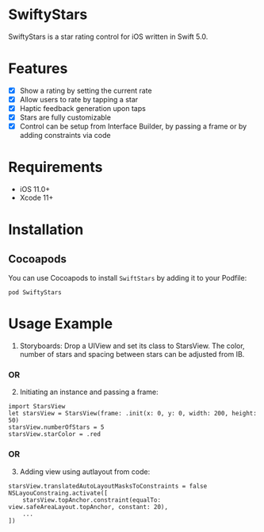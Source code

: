 # SwiftyStars

SwiftyStars is a star rating control for iOS written in Swift 5.0.


# Features

- [x] Show a rating by setting the current rate
- [x] Allow users to rate by tapping a star
- [x] Haptic feedback generation upon taps
- [x] Stars are fully customizable
- [x] Control can be setup from Interface Builder, by passing a frame or by adding constraints via code

# Requirements

- iOS 11.0+
- Xcode 11+


# Installation

## Cocoapods

You can use Cocoapods to install `SwiftStars` by adding it to your Podfile:

`pod SwiftyStars`

# Usage Example

1. Storyboards: Drop a UIView and set its class to StarsView. The color, number of stars and spacing between stars can be
adjusted from IB.

### OR

2. Initiating an instance and passing a frame:
```
import StarsView
let starsView = StarsView(frame: .init(x: 0, y: 0, width: 200, height: 50)
starsView.numberOfStars = 5
starsView.starColor = .red
```
### OR

3. Adding view using autlayout from code:

```
starsView.translatedAutoLayoutMasksToConstraints = false
NSLayouConstraing.activate([
    starsView.topAnchor.constraint(equalTo: view.safeAreaLayout.topAnchor, constant: 20),
    ...
])

